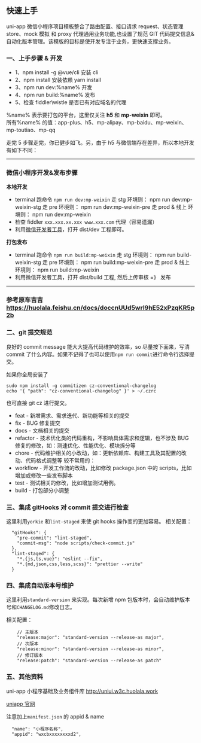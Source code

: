 ## 快速上手

uni-app 微信小程序项目模板整合了路由配置、接口请求 request、状态管理 store、mock 模拟 和 proxy 代理通用业务功能,也设置了规范 GIT 代码提交信息&自动化版本管理。该模版的目标是使开发专注于业务，更快速支撑业务。

### 一、上手步骤 & 开发

- 1、npm install -g @vue/cli 安装 cli
- 2、npm install 安装依赖 yarn install
- 3、npm run dev:%name% 开发
- 4、npm run build:%name% 发布
- 5、检查 fiddler\wistle 是否已有对应域名的代理

%name% 表示要打包的平台，这里仅关注 **h5** 和 **mp-weixin** 即可。  
所有%name% 的值：app-plus、h5、mp-alipay、mp-baidu、mp-weixin、mp-toutiao、mp-qq

走完 5 步骤走完，你已健步如飞。另，由于 h5 与微信端存在差异，所以本地开发有如下不同：

---

### 微信小程序开发&发布步骤

**本地开发**

- terminal 跑命令 `npm run dev:mp-weixin`
  走 stg 环境则： npm run dev:mp-weixin-stg
  走 pre 环境则： npm run dev:mp-weixin-pre
  走 prod & 线上 环境则： npm run dev:mp-weixin
- 检查 fiddler `xxx.xxx.xx.xxx www.xxx.com` 代理（容易遗漏）
- 利用[微信开发者工具](https://developers.weixin.qq.com/miniprogram/dev/devtools/download.html)，打开 dist/dev 工程即可。

**打包发布**

- terminal 跑命令 `npm run build:mp-weixin`
  走 stg 环境则： npm run build-weixin-stg
  走 pre 环境则： npm run build:mp-weixin-pre
  走 prod & 线上 环境则： npm run build:mp-weixin
- 利用微信开发者工具，打开 dist/build 工程, 然后上传审核 =》 发布

---

### 参考原车吉吉 https://huolala.feishu.cn/docs/doccnUUd5wrl9hE52xPzqKR5p2b

### 二、git 提交规范

良好的 commit message 能大大提高代码维护的效率，so 尽量按下面来，写清 commit 了什么内容。如果不记得了也可以使用`npm run commit`进行命令行选择提交。

如果你全局安装了

```
sudo npm install -g commitizen cz-conventional-changelog
echo '{ "path": "cz-conventional-changelog" }' > ~/.czrc
```

也可直接 git cz 进行提交。

- feat - 新增需求、需求迭代、新功能等相关的提交
- fix - BUG 修复提交
- docs - 文档相关的提交
- refactor - 技术优化类的代码重构，不影响具体需求和逻辑，也不涉及 BUG 修复的修改，如：测速优化、性能优化、模块拆分等
- chore - 代码维护相关的小改动，如：更新依赖库、构建工具及其配置的改动、代码格式调整等
  较不常用的：
- workflow - 开发工作流的改动，比如修改 package.json 中的 scripts，比如增加或修改一些发布脚本
- test - 测试相关的修改，比如增加测试用例。
- build - 打包部分小调整

### 三、集成 gitHooks 对 commit 提交进行检查

这里利用`yorkie` 和`lint-staged` 来使 git hooks 操作变的更加容易。
相关配置：

```
  "gitHooks": {
    "pre-commit": "lint-staged",
    "commit-msg": "node scripts/check-commit.js"
  },
  "lint-staged": {
    "*.{js,ts,vue}": "eslint --fix",
    "*.{md,json,css,less,scss}": "prettier --write"
  }
```

### 四、集成自动版本号维护

这里利用`standard-version` 来实现。每次新增 npm 包版本时，会自动维护版本号和`CHANGELOG.md`修改日志。

相关配置：

```
    // 主版本
    "release:major": "standard-version --release-as major",
    // 次版本
    "release:minor": "standard-version --release-as minor",
    // 修订版本
    "release:patch": "standard-version --release-as patch"
```

### 五、其他资料

uni-app 小程序基础及业务组件库
http://uniui.w3c.huolala.work

[uniapp 官网](https://uniapp.dcloud.io/)

注意加上`manifest.json` 的 appid & name

```
  "name": "小程序名称",
  "appid": "wxcbxxxxxxxxd2",
```
